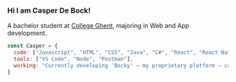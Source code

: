 ### Hi I am Casper De Bock!
<p>A bachelor student at <a href="https://hogent.be">College Ghent</a>, majoring in Web and App development.</p>

```javascript
const Casper = {
  code: ["Javascript", "HTML", "CSS", "Java", "C#", "React", "React Native", "Express", "Koa", "Spring Boot", "Figma", "MySQL"],
  tools: ["VS Code", "Node", "Postman"],
  working: "Currently developing 'Bocky' — my proprietary platform — catering to discerning clients seeking expertly crafted websites and applications tailored to their unique needs."
}
```
<!--
**CasperDeBock/CasperDeBock** is a ✨ _special_ ✨ repository because its `README.md` (this file) appears on your GitHub profile.

Here are some ideas to get you started:

- 🔭 I’m currently working on ...
- 🌱 I’m currently learning ...
- 👯 I’m looking to collaborate on ...
- 🤔 I’m looking for help with ...
- 💬 Ask me about ...
- 📫 How to reach me: ...
- 😄 Pronouns: ...
- ⚡ Fun fact: ...
-->
